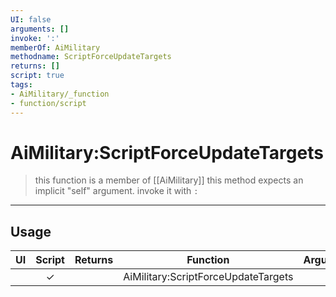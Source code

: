 ```yaml
---
UI: false
arguments: []
invoke: ':'
memberOf: AiMilitary
methodname: ScriptForceUpdateTargets
returns: []
script: true
tags:
- AiMilitary/_function
- function/script
---
```

# AiMilitary:ScriptForceUpdateTargets
> this function is a member of [[AiMilitary]]
> this method expects an implicit "self" argument. invoke it with `:`
-----
## Usage
|  UI | Script | Returns | Function | Arguments |
|:---:|:------:|-------:|:--------:|:---------|
| |✓||AiMilitary:ScriptForceUpdateTargets||
